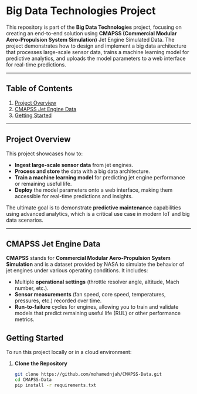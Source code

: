 # Big Data Technologies Project

This repository is part of the **Big Data Technologies** project, focusing on creating an end-to-end solution using **CMAPSS (Commercial Modular Aero-Propulsion System Simulation)** Jet Engine Simulated Data. The project demonstrates how to design and implement a big data architecture that processes large-scale sensor data, trains a machine learning model for predictive analytics, and uploads the model parameters to a web interface for real-time predictions.

---

## Table of Contents
1. [Project Overview](#project-overview)  
2. [CMAPSS Jet Engine Data](#cmapss-jet-engine-data)    
3. [Getting Started](#getting-started)  

---

## Project Overview

This project showcases how to:
- **Ingest large-scale sensor data** from jet engines.  
- **Process and store** the data with a big data architecture. 
- **Train a machine learning model** for predicting jet engine performance or remaining useful life.  
- **Deploy** the model parameters onto a web interface, making them accessible for real-time predictions and insights.

The ultimate goal is to demonstrate **predictive maintenance** capabilities using advanced analytics, which is a critical use case in modern IoT and big data scenarios.

---

## CMAPSS Jet Engine Data

**CMAPSS** stands for **Commercial Modular Aero-Propulsion System Simulation** and is a dataset provided by NASA to simulate the behavior of jet engines under various operating conditions. It includes:
- Multiple **operational settings** (throttle resolver angle, altitude, Mach number, etc.).  
- **Sensor measurements** (fan speed, core speed, temperatures, pressures, etc.) recorded over time.  
- **Run-to-failure** cycles for engines, allowing you to train and validate models that predict remaining useful life (RUL) or other performance metrics.

## Getting Started

To run this project locally or in a cloud environment:

1. **Clone the Repository**  
   ```bash
   git clone https://github.com/mohamednjah/CMAPSS-Data.git
   cd CMAPSS-Data
   pip install -r requirements.txt
